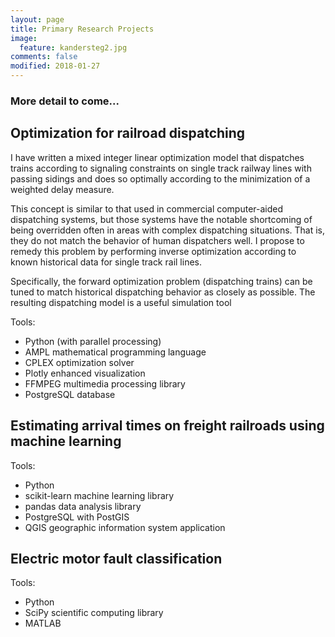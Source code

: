 ```yaml
---
layout: page
title: Primary Research Projects
image:
  feature: kandersteg2.jpg
comments: false
modified: 2018-01-27
---
```


### More detail to come...

## Optimization for railroad dispatching

I have written a mixed integer linear optimization model that dispatches trains according to signaling constraints on single track railway lines with passing sidings and does so optimally according to the minimization of a weighted delay measure.

This concept is similar to that used in commercial computer-aided dispatching systems, but those systems have the notable shortcoming of being overridden often in areas with complex dispatching situations. That is, they do not match the behavior of human dispatchers well. I propose to remedy this problem by performing inverse optimization according to known historical data for single track rail lines.

Specifically, the forward optimization problem (dispatching trains) can be tuned to match historical dispatching behavior as closely as possible. The resulting dispatching model is a useful simulation tool 

Tools:
* Python (with parallel processing)
* AMPL mathematical programming language
* CPLEX optimization solver
* Plotly enhanced visualization
* FFMPEG multimedia processing library
* PostgreSQL database

## Estimating arrival times on freight railroads using machine learning

Tools:
* Python
* scikit-learn machine learning library
* pandas data analysis library
* PostgreSQL with PostGIS
* QGIS geographic information system application

## Electric motor fault classification

Tools:
* Python
* SciPy scientific computing library
* MATLAB
